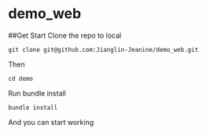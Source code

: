 demo_web
========
##Get Start
Clone the repo to local
```
git clone git@github.com:Jianglin-Jeanine/demo_web.git
```
Then
```
cd demo
```
Run bundle install
```
bundle install
```
And you can start working
